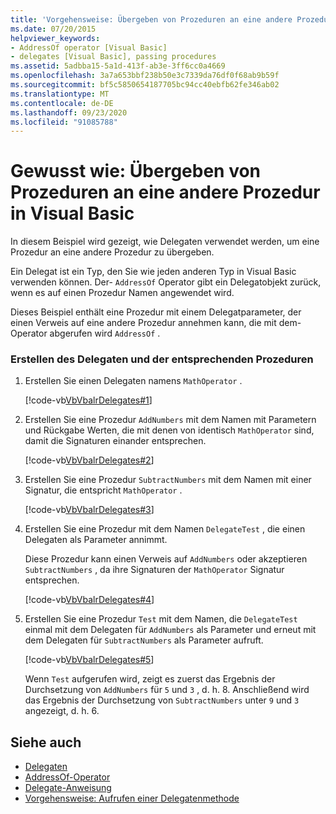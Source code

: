 ```yaml
---
title: 'Vorgehensweise: Übergeben von Prozeduren an eine andere Prozedur'
ms.date: 07/20/2015
helpviewer_keywords:
- AddressOf operator [Visual Basic]
- delegates [Visual Basic], passing procedures
ms.assetid: 5adbba15-5a1d-413f-ab3e-3ff6cc0a4669
ms.openlocfilehash: 3a7a653bbf238b50e3c7339da76df0f68ab9b59f
ms.sourcegitcommit: bf5c5850654187705bc94cc40ebfb62fe346ab02
ms.translationtype: MT
ms.contentlocale: de-DE
ms.lasthandoff: 09/23/2020
ms.locfileid: "91085788"
---
```

# <a name="how-to-pass-procedures-to-another-procedure-in-visual-basic"></a>Gewusst wie: Übergeben von Prozeduren an eine andere Prozedur in Visual Basic

In diesem Beispiel wird gezeigt, wie Delegaten verwendet werden, um eine Prozedur an eine andere Prozedur zu übergeben.  
  
 Ein Delegat ist ein Typ, den Sie wie jeden anderen Typ in Visual Basic verwenden können. Der- `AddressOf` Operator gibt ein Delegatobjekt zurück, wenn es auf einen Prozedur Namen angewendet wird.  
  
 Dieses Beispiel enthält eine Prozedur mit einem Delegatparameter, der einen Verweis auf eine andere Prozedur annehmen kann, die mit dem-Operator abgerufen wird `AddressOf` .  
  
### <a name="create-the-delegate-and-matching-procedures"></a>Erstellen des Delegaten und der entsprechenden Prozeduren  
  
1. Erstellen Sie einen Delegaten namens `MathOperator` .  
  
     [!code-vb[VbVbalrDelegates#1](~/samples/snippets/visualbasic/VS_Snippets_VBCSharp/VbVbalrDelegates/VB/Class1.vb#1)]  
  
2. Erstellen Sie eine Prozedur `AddNumbers` mit dem Namen mit Parametern und Rückgabe Werten, die mit denen von identisch `MathOperator` sind, damit die Signaturen einander entsprechen.  
  
     [!code-vb[VbVbalrDelegates#2](~/samples/snippets/visualbasic/VS_Snippets_VBCSharp/VbVbalrDelegates/VB/Class1.vb#2)]  
  
3. Erstellen Sie eine Prozedur `SubtractNumbers` mit dem Namen mit einer Signatur, die entspricht `MathOperator` .  
  
     [!code-vb[VbVbalrDelegates#3](~/samples/snippets/visualbasic/VS_Snippets_VBCSharp/VbVbalrDelegates/VB/Class1.vb#3)]  
  
4. Erstellen Sie eine Prozedur mit dem Namen `DelegateTest` , die einen Delegaten als Parameter annimmt.  
  
     Diese Prozedur kann einen Verweis auf `AddNumbers` oder akzeptieren `SubtractNumbers` , da ihre Signaturen der `MathOperator` Signatur entsprechen.  
  
     [!code-vb[VbVbalrDelegates#4](~/samples/snippets/visualbasic/VS_Snippets_VBCSharp/VbVbalrDelegates/VB/Class1.vb#4)]  
  
5. Erstellen Sie eine Prozedur `Test` mit dem Namen, die `DelegateTest` einmal mit dem Delegaten für `AddNumbers` als Parameter und erneut mit dem Delegaten für `SubtractNumbers` als Parameter aufruft.  
  
     [!code-vb[VbVbalrDelegates#5](~/samples/snippets/visualbasic/VS_Snippets_VBCSharp/VbVbalrDelegates/VB/Class1.vb#5)]  
  
     Wenn `Test` aufgerufen wird, zeigt es zuerst das Ergebnis der Durchsetzung von `AddNumbers` für `5` und `3` , d. h. 8. Anschließend wird das Ergebnis der Durchsetzung von `SubtractNumbers` unter `9` und `3` angezeigt, d. h. 6.  
  
## <a name="see-also"></a>Siehe auch

- [Delegaten](index.md)
- [AddressOf-Operator](../../../language-reference/operators/addressof-operator.md)
- [Delegate-Anweisung](../../../language-reference/statements/delegate-statement.md)
- [Vorgehensweise: Aufrufen einer Delegatenmethode](how-to-invoke-a-delegate-method.md)
